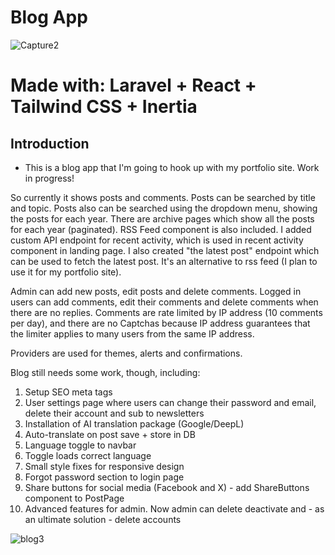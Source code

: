 # Blog App

![Capture2](https://github.com/user-attachments/assets/d7b27022-45c0-47f7-b1b8-70adfe710f4f)

# Made with: Laravel + React + Tailwind CSS + Inertia

## Introduction

- This is a blog app that I'm going to hook up with my portfolio site. Work in progress!

So currently it shows posts and comments. Posts can be searched by title and topic. Posts also can be searched using the dropdown menu, showing the posts for each year. There are archive pages which show all the posts for each year (paginated). RSS Feed component is also included. I added custom API endpoint for recent activity, which is used in recent activity component in landing page. I also created "the latest post" endpoint which can be used to fetch the latest post. It's an alternative to rss feed (I plan to use it for my portfolio site).

Admin can add new posts, edit posts and delete comments. Logged in users can add comments, edit their comments and delete comments when there are no replies. Comments are rate limited by IP address (10 comments per day), and there are no Captchas because IP address guarantees that the limiter applies to many users from the same IP address.

Providers are used for themes, alerts and confirmations.

Blog still needs some work, though, including:

1. Setup SEO meta tags
2. User settings page where users can change their password and email, delete their account and sub to newsletters
3. Installation of AI translation package (Google/DeepL)
4. Auto-translate on post save + store in DB
5. Language toggle to navbar
6. Toggle loads correct language
7. Small style fixes for responsive design
8. Forgot password section to login page
9. Share buttons for social media (Facebook and X) - add ShareButtons component to PostPage
10. Advanced features for admin. Now admin can delete deactivate and - as an ultimate solution - delete accounts


![blog3](https://github.com/user-attachments/assets/9b47ad5c-13f9-4858-9291-1eb1d2397d96)
